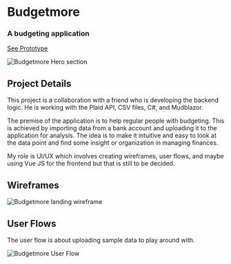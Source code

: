 # Budgetmore

### A budgeting application

[See Prototype](https://budgetmore.netlify.app)

![Budgetmore Hero section](/images/work/budgetmore/hero-section.png)


## Project Details

This project is a collaboration with a friend who is developing the backend logic. He is working with the Plaid API, CSV files, C#, and Mudblazor.

The premise of the application is to help regular people with budgeting. This is achieved by importing data from a bank account and uploading it to the application for analysis. The idea is to make it intuitive and easy to look at the data point and find some insight or organization in managing finances.

My role is UI/UX which involves creating wireframes, user flows, and maybe using Vue JS for the frontend but that is still to be decided.

## Wireframes

![Budgetmore landing wireframe](/images/work/budgetmore/budgetmore-wireframe.png)

## User Flows

The user flow is about uploading sample data to play around with. 

![Budgetmore User Flow](/images/work/budgetmore/budgetmore-sampledata-userflow.png)

